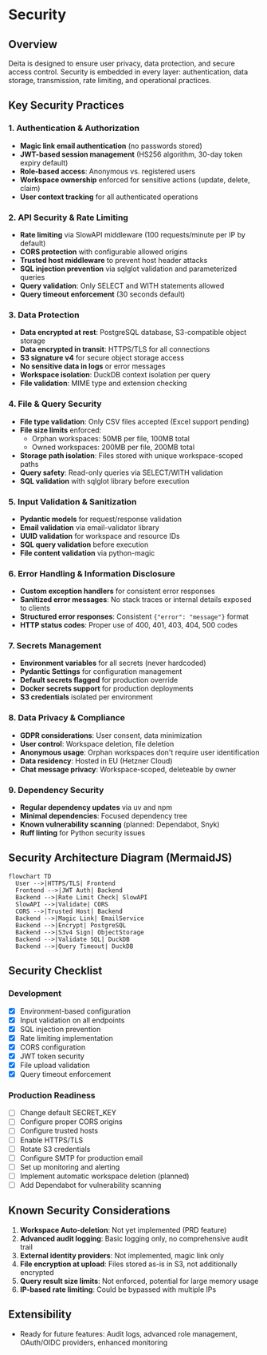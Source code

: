 # Security

## Overview

Deita is designed to ensure user privacy, data protection, and secure access control. Security is embedded in every layer: authentication, data storage, transmission, rate limiting, and operational practices.

## Key Security Practices

### 1. Authentication & Authorization

- **Magic link email authentication** (no passwords stored)
- **JWT-based session management** (HS256 algorithm, 30-day token expiry default)
- **Role-based access**: Anonymous vs. registered users
- **Workspace ownership** enforced for sensitive actions (update, delete, claim)
- **User context tracking** for all authenticated operations

### 2. API Security & Rate Limiting

- **Rate limiting** via SlowAPI middleware (100 requests/minute per IP by default)
- **CORS protection** with configurable allowed origins
- **Trusted host middleware** to prevent host header attacks
- **SQL injection prevention** via sqlglot validation and parameterized queries
- **Query validation**: Only SELECT and WITH statements allowed
- **Query timeout enforcement** (30 seconds default)

### 3. Data Protection

- **Data encrypted at rest**: PostgreSQL database, S3-compatible object storage
- **Data encrypted in transit**: HTTPS/TLS for all connections
- **S3 signature v4** for secure object storage access
- **No sensitive data in logs** or error messages
- **Workspace isolation**: DuckDB context isolation per query
- **File validation**: MIME type and extension checking

### 4. File & Query Security

- **File type validation**: Only CSV files accepted (Excel support pending)
- **File size limits** enforced:
  - Orphan workspaces: 50MB per file, 100MB total
  - Owned workspaces: 200MB per file, 200MB total
- **Storage path isolation**: Files stored with unique workspace-scoped paths
- **Query safety**: Read-only queries via SELECT/WITH validation
- **SQL validation** with sqlglot library before execution

### 5. Input Validation & Sanitization

- **Pydantic models** for request/response validation
- **Email validation** via email-validator library
- **UUID validation** for workspace and resource IDs
- **SQL query validation** before execution
- **File content validation** via python-magic

### 6. Error Handling & Information Disclosure

- **Custom exception handlers** for consistent error responses
- **Sanitized error messages**: No stack traces or internal details exposed to clients
- **Structured error responses**: Consistent `{"error": "message"}` format
- **HTTP status codes**: Proper use of 400, 401, 403, 404, 500 codes

### 7. Secrets Management

- **Environment variables** for all secrets (never hardcoded)
- **Pydantic Settings** for configuration management
- **Default secrets flagged** for production override
- **Docker secrets support** for production deployments
- **S3 credentials** isolated per environment

### 8. Data Privacy & Compliance

- **GDPR considerations**: User consent, data minimization
- **User control**: Workspace deletion, file deletion
- **Anonymous usage**: Orphan workspaces don't require user identification
- **Data residency**: Hosted in EU (Hetzner Cloud)
- **Chat message privacy**: Workspace-scoped, deleteable by owner

### 9. Dependency Security

- **Regular dependency updates** via uv and npm
- **Minimal dependencies**: Focused dependency tree
- **Known vulnerability scanning** (planned: Dependabot, Snyk)
- **Ruff linting** for Python security issues

## Security Architecture Diagram (MermaidJS)

```mermaid
flowchart TD
  User -->|HTTPS/TLS| Frontend
  Frontend -->|JWT Auth| Backend
  Backend -->|Rate Limit Check| SlowAPI
  SlowAPI -->|Validate| CORS
  CORS -->|Trusted Host| Backend
  Backend -->|Magic Link| EmailService
  Backend -->|Encrypt| PostgreSQL
  Backend -->|S3v4 Sign| ObjectStorage
  Backend -->|Validate SQL| DuckDB
  Backend -->|Query Timeout| DuckDB
```

## Security Checklist

### Development

- [x] Environment-based configuration
- [x] Input validation on all endpoints
- [x] SQL injection prevention
- [x] Rate limiting implementation
- [x] CORS configuration
- [x] JWT token security
- [x] File upload validation
- [x] Query timeout enforcement

### Production Readiness

- [ ] Change default SECRET_KEY
- [ ] Configure proper CORS origins
- [ ] Configure trusted hosts
- [ ] Enable HTTPS/TLS
- [ ] Rotate S3 credentials
- [ ] Configure SMTP for production email
- [ ] Set up monitoring and alerting
- [ ] Implement automatic workspace deletion (planned)
- [ ] Add Dependabot for vulnerability scanning

## Known Security Considerations

1. **Workspace Auto-deletion**: Not yet implemented (PRD feature)
2. **Advanced audit logging**: Basic logging only, no comprehensive audit trail
3. **External identity providers**: Not implemented, magic link only
4. **File encryption at upload**: Files stored as-is in S3, not additionally encrypted
5. **Query result size limits**: Not enforced, potential for large memory usage
6. **IP-based rate limiting**: Could be bypassed with multiple IPs

## Extensibility

- Ready for future features: Audit logs, advanced role management, OAuth/OIDC providers, enhanced monitoring
